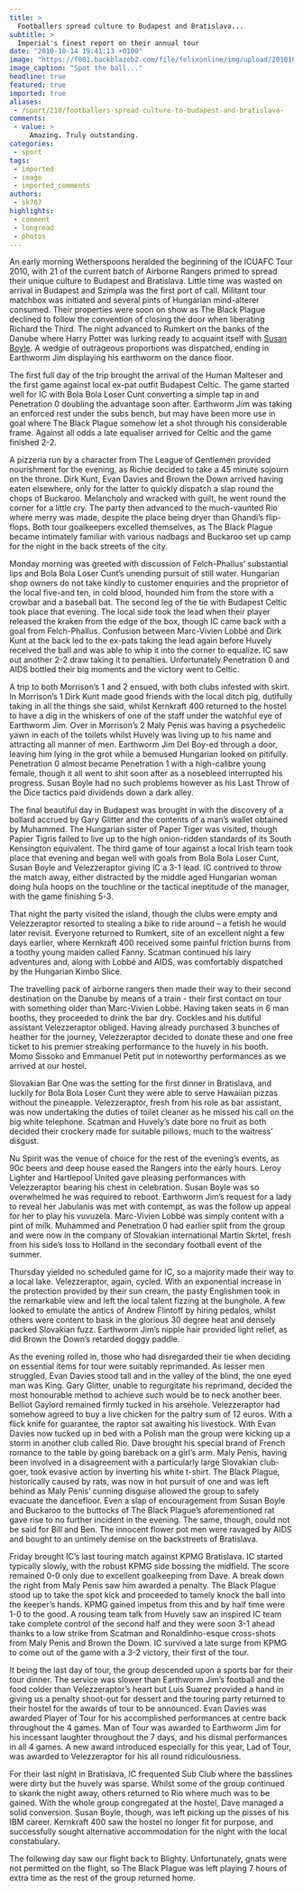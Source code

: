 ```yaml
---
title: >
  Footballers spread culture to Budapest and Bratislava...
subtitle: >
  Imperial's finest report on their annual tour
date: "2010-10-14 19:41:13 +0100"
image: "https://f001.backblazeb2.com/file/felixonline/img/upload/201010142036-ks607-sports.jpg"
image_caption: "Spot the ball..."
headline: true
featured: true
imported: true
aliases:
 - /sport/210/footballers-spread-culture-to-budapest-and-bratislava-
comments:
 - value: >
     Amazing. Truly outstanding.
categories:
 - sport
tags:
 - imported
 - image
 - imported_comments
authors:
 - sk707
highlights:
 - comment
 - longread
 - photos
---
```


An early morning Wetherspoons heralded the beginning of the ICUAFC Tour 2010, with 21 of the current batch of Airborne Rangers primed to spread their unique culture to Budapest and Bratislava. Little time was wasted on arrival in Budapest and Szimpla was the first port of call. Militant tour matchbox was initiated and several pints of Hungarian mind-alterer consumed. Their properties were soon on show as The Black Plague declined to follow the convention of closing the door when liberating Richard the Third. The night advanced to Rumkert on the banks of the Danube where Harry Potter was lurking ready to acquaint itself with [Susan Boyle](http://images.mirror.co.uk/upl/m4/apr2009/1/2/susan-boyle-pic-pa-106501596.jpg). A wedgie of outrageous proportions was dispatched, ending in Earthworm Jim displaying his earthworm on the dance floor.

The first full day of the trip brought the arrival of the Human Malteser and the first game against local ex-pat outfit Budapest Celtic. The game started well for IC with Bola Bola Loser Cunt converting a simple tap in and Penetration 0 doubling the advantage soon after. Earthworm Jim was taking an enforced rest under the subs bench, but may have been more use in goal where The Black Plague somehow let a shot through his considerable frame. Against all odds a late equaliser arrived for Celtic and the game finished 2-2.

A pizzeria run by a character from The League of Gentlemen provided nourishment for the evening, as Richie decided to take a 45 minute sojourn on the throne. Dirk Kunt, Evan Davies and Brown the Down arrived having eaten elsewhere, only for the latter to quickly dispatch a slap round the chops of Buckaroo. Melancholy and wracked with guilt, he went round the corner for a little cry. The party then advanced to the much-vaunted Rio where merry was made, despite the place being dryer than Ghandi’s flip-flops. Both tour goalkeepers excelled themselves, as The Black Plague became intimately familiar with various nadbags and Buckaroo set up camp for the night in the back streets of the city.

Monday morning was greeted with discussion of Felch-Phallus’ substantial lips and Bola Bola Loser Cunt’s unending pursuit of still water. Hungarian shop owners do not take kindly to customer enquiries and the proprietor of the local five-and ten, in cold blood, hounded him from the store with a crowbar and a baseball bat. The second leg of the tie with Budapest Celtic took place that evening. The local side took the lead when their player released the kraken from the edge of the box, though IC came back with a goal from Felch-Phallus. Confusion between Marc-Vivien Lobbé and Dirk Kunt at the back led to the ex-pats taking the lead again before Huvely received the ball and was able to whip it into the corner to equalize. IC saw out another 2-2 draw taking it to penalties. Unfortunately Penetration 0 and AIDS bottled their big moments and the victory went to Celtic.

A trip to both Morrison’s 1 and 2 ensued, with both clubs infested with skirt. In Morrison’s 1 Dirk Kunt made good friends with the local ditch pig, dutifully taking in all the things she said, whilst Kernkraft 400 returned to the hostel to have a dig in the whiskers of one of the staff under the watchful eye of Earthworm Jim. Over in Morrison’s 2 Maly Penis was having a psychedelic yawn in each of the toilets whilst Huvely was living up to his name and attracting all manner of men. Earthworm Jim Del Boy-ed through a door, leaving him lying in the grot while a bemused Hungarian looked on pitifully. Penetration 0 almost became Penetration 1 with a high-calibre young female, though it all went to shit soon after as a nosebleed interrupted his progress. Susan Boyle had no such problems however as his Last Throw of the Dice tactics paid dividends down a dark alley.

The final beautiful day in Budapest was brought in with the discovery of a bollard accrued by Gary Glitter and the contents of a man’s wallet obtained by Muhammed. The Hungarian sister of Paper Tiger was visited, though Papier Tigris failed to live up to the high onion-ridden standards of its South Kensington equivalent. The third game of tour against a local Irish team took place that evening and began well with goals from Bola Bola Loser Cunt, Susan Boyle and Velezzeraptor giving IC a 3-1 lead. IC contrived to throw the match away, either distracted by the middle aged Hungarian woman doing hula hoops on the touchline or the tactical ineptitude of the manager, with the game finishing 5-3.

That night the party visited the island, though the clubs were empty and Velezzeraptor resorted to stealing a bike to ride around – a fetish he would later revisit. Everyone returned to Rumkert, site of an excellent night a few days earlier, where Kernkraft 400 received some painful friction burns from a toothy young maiden called Fanny. Scatman continued his lairy adventures and, along with Lobbé and AIDS, was comfortably dispatched by the Hungarian Kimbo Slice.

The travelling pack of airborne rangers then made their way to their second destination on the Danube by means of a train - their first contact on tour with something older than Marc-Vivien Lobbé. Having taken seats in 6 man booths, they proceeded to drink the bar dry. Cockles and his dutiful assistant Velezzeraptor obliged. Having already purchased 3 bunches of heather for the journey, Velezzeraptor decided to donate these and one free ticket to his premier streaking performance to the huvely in his booth. Momo Sissoko and Emmanuel Petit put in noteworthy performances as we arrived at our hostel.

Slovakian Bar One was the setting for the first dinner in Bratislava, and luckily for Bola Bola Loser Cunt they were able to serve Hawaiian pizzas without the pineapple. Velezzeraptor, fresh from his role as bar assistant, was now undertaking the duties of toilet cleaner as he missed his call on the big white telephone. Scatman and Huvely’s date bore no fruit as both decided their crockery made for suitable pillows, much to the waitress’ disgust.

Nu Spirit was the venue of choice for the rest of the evening’s events, as 90c beers and deep house eased the Rangers into the early hours. Leroy Lighter and Hartlepool United gave pleasing performances with Velezzeraptor bearing his chest in celebration. Susan Boyle was so overwhelmed he was required to reboot. Earthworm Jim’s request for a lady to reveal her Jabulanis was met with contempt, as was the follow up appeal for her to play his vuvuzela. Marc-Vivien Lobbé was simply content with a pint of milk. Muhammed and Penetration 0 had earlier split from the group and were now in the company of Slovakian international Martin Skrtel, fresh from his side’s loss to Holland in the secondary football event of the summer.

Thursday yielded no scheduled game for IC, so a majority made their way to a local lake. Velezzeraptor, again, cycled. With an exponential increase in the protection provided by their sun cream, the pasty Englishmen took in the remarkable view and left the local talent fizzing at the bunghole. A few looked to emulate the antics of Andrew Flintoff by hiring pedalos, whilst others were content to bask in the glorious 30 degree heat and densely packed Slovakian fuzz. Earthworm Jim’s nipple hair provided light relief, as did Brown the Down’s retarded doggy paddle.

As the evening rolled in, those who had disregarded their tie when deciding on essential items for tour were suitably reprimanded. As lesser men struggled, Evan Davies stood tall and in the valley of the blind, the one eyed man was King. Gary Glitter, unable to regurgitate his reprimand, decided the most honourable method to achieve such would be to neck another beer. Belliot Gaylord remained firmly tucked in his arsehole. Velezzeraptor had somehow agreed to buy a live chicken for the paltry sum of 12 euros. With a flick knife for guarantee, the raptor sat awaiting his livestock. With Evan Davies now tucked up in bed with a Polish man the group were kicking up a storm in another club called Rio. Dave brought his special brand of French romance to the table by going bareback on a girl’s arm. Maly Penis, having been involved in a disagreement with a particularly large Slovakian club-goer, took evasive action by inverting his white t-shirt. The Black Plague, historically caused by rats, was now in hot pursuit of one and was left behind as Maly Penis’ cunning disguise allowed the group to safely evacuate the dancefloor. Even a slap of encouragement from Susan Boyle and Buckaroo to the buttocks of The Black Plague’s aforementioned rat gave rise to no further incident in the evening. The same, though, could not be said for Bill and Ben. The innocent flower pot men were ravaged by AIDS and bought to an untimely demise on the backstreets of Bratislava.

Friday brought IC’s last touring match against KPMG Bratislava. IC started typically slowly, with the robust KPMG side bossing the midfield. The score remained 0-0 only due to excellent goalkeeping from Dave. A break down the right from Maly Penis saw him awarded a penalty. The Black Plague stood up to take the spot kick and proceeded to tamely knock the ball into the keeper’s hands. KPMG gained impetus from this and by half time were 1-0 to the good. A rousing team talk from Huvely saw an inspired IC team take complete control of the second half and they were soon 3-1 ahead thanks to a low strike from Scatman and Ronaldinho-esque cross-shots from Maly Penis and Brown the Down. IC survived a late surge from KPMG to come out of the game with a 3-2 victory, their first of the tour.

It being the last day of tour, the group descended upon a sports bar for their tour dinner. The service was slower than Earthworm Jim’s football and the food colder than Velezzeraptor’s heart but Luis Suarez provided a hand in giving us a penalty shoot-out for dessert and the touring party returned to their hostel for the awards of tour to be announced. Evan Davies was awarded Player of Tour for his accomplished performances at centre back throughout the 4 games. Man of Tour was awarded to Earthworm Jim for his incessant laughter throughout the 7 days, and his dismal performances in all 4 games. A new award introduced especially for this year, Lad of Tour, was awarded to Velezzeraptor for his all round ridiculousness.

For their last night in Bratislava, IC frequented Sub Club where the basslines were dirty but the huvely was sparse. Whilst some of the group continued to skank the night away, others returned to Rio where much was to be gained. With the whole group congregated at the hostel, Dave managed a solid conversion. Susan Boyle, though, was left picking up the pisses of his IBM career. Kernkraft 400 saw the hostel no longer fit for purpose, and successfully sought alternative accommodation for the night with the local constabulary.

The following day saw our flight back to Blighty. Unfortunately, gnats were not permitted on the flight, so The Black Plague was left playing 7 hours of extra time as the rest of the group returned home.
